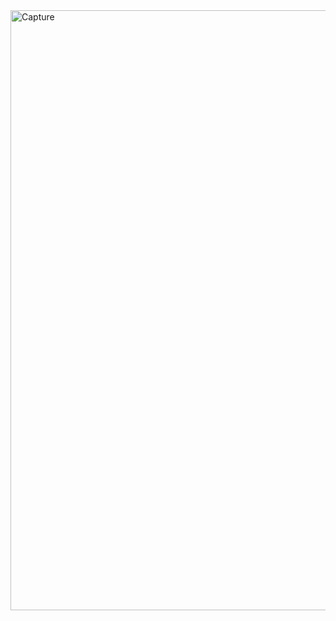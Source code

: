 <img width="960" alt="Capture" src="https://github.com/user-attachments/assets/fe9dc265-3cca-4d6e-9f84-a4e4268ca4e8" />
